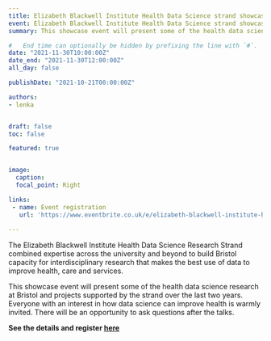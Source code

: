 ```yaml
---
title: Elizabeth Blackwell Institute Health Data Science strand showcase
event: Elizabeth Blackwell Institute Health Data Science strand showcase
summary: This showcase event will present some of the health data science research at Bristol and projects supported by the strand over the last two years. Everyone with an interest in how data science can improve health is warmly invited. There will be an opportunity to ask questions after the talks.

#   End time can optionally be hidden by prefixing the line with `#`.
date: "2021-11-30T10:00:00Z"
date_end: "2021-11-30T12:00:00Z"
all_day: false

publishDate: "2021-10-21T00:00:00Z"

authors:
- lenka


draft: false
toc: false

featured: true


image:
  caption: 
  focal_point: Right

links:
 - name: Event registration
   url: 'https://www.eventbrite.co.uk/e/elizabeth-blackwell-institute-health-data-science-strand-showcase-registration-169970671855?aff=schools'
 
---
```


The Elizabeth Blackwell Institute Health Data Science Research Strand combined expertise across the university and beyond to build Bristol capacity for interdisciplinary research that makes the best use of data to improve health, care and services.

This showcase event will present some of the health data science research at Bristol and projects supported by the strand over the last two years. Everyone with an interest in how data science can improve health is warmly invited. There will be an opportunity to ask questions after the talks.

**See the details and register [here](https://www.eventbrite.co.uk/e/elizabeth-blackwell-institute-health-data-science-strand-showcase-registration-169970671855?aff=schools)**